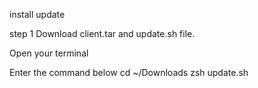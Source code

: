 install update

step 1
Download client.tar and update.sh file.

Open your terminal

Enter the command below
cd ~/Downloads
zsh update.sh
